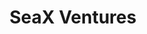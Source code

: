 ---
layout: firm_page
title: "SeaX Ventures"
id: "seaxventures.vc"
permalink: "/seaxventuresseaxventures.vc/"
website: "https://seaxventures.vc"
offices: "Millbrae (United States), Bangkok (Thailand), San Francisco (United States)"
investment_stages: "Pre-Seed, Seed"
portfolio_companies: "bitHuman, Qvin, Bot MD, Hoxton Farms, Cambrium, Active Surfaces, Eigen Therapeutics, onibi, Hepta Bio, Kwal"
portfolio_link: "https://seaxventures.vc/portfolio"
investment_markets: "Healthcare/Biotech, Web3/Crypto, Material Science/Nanotechnology, Artificial Intelligence, Hardware/Robotics, Foodtech"
founded_year: "2018"
description: "SeaX Ventures is a venture capital fund investing globally in early-stage companies with groundbreaking “exponential” technologies. They support visionary entrepreneurs and leverage corporate partnerships to accelerate growth. They bridge Silicon Valley and Asia."
linkedin: "https://www.linkedin.com/company/seax-ventures/"
twitter: "https://twitter.com/SeaxVentures"
instagram: ""
team_page: "https://seaxventures.vc/team"
investor_type: "Venture Capital"
crunchbase: "https://www.crunchbase.com/organization/seax-ventures"
pitchbook: "https://pitchbook.com/profiles/investor/265684-15"

# SEO Optimization
meta_title: "SeaX Ventures - VC Firm - projectstartups.com"
meta_description: "SeaX Ventures, SeaX Ventures is a venture capital fund investing globally in early-stage companies with groundbreaking “exponential” technologies. They support visio..."
meta_keywords: "SeaX Ventures, Healthcare/Biotech, Web3/Crypto, Material Science/Nanotechnology, Artificial Intelligence, Hardware/Robotics, Foodtech, VC firm, venture capital, startup investor, projectstartups.com"
canonical_url: "https://vc.projectstartups.com/seaxventuresseaxventures.vc/"
---